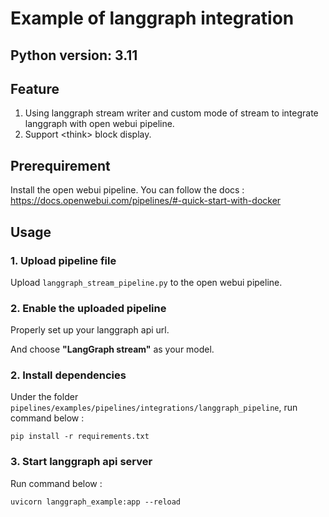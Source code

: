 # Example of langgraph integration
## Python version: 3.11
## Feature
1. Using langgraph stream writer and custom mode of stream to integrate langgraph with open webui pipeline.
2. Support \<think\> block display.
## Prerequirement
Install the open webui pipeline.
You can follow the docs : https://docs.openwebui.com/pipelines/#-quick-start-with-docker

## Usage
### 1. Upload pipeline file
Upload `langgraph_stream_pipeline.py` to the open webui pipeline. 

### 2. Enable the uploaded pipeline
Properly set up your langgraph api url.

And choose **"LangGraph stream"** as your model.

### 2. Install dependencies
Under the folder `pipelines/examples/pipelines/integrations/langgraph_pipeline`, run command below :
```
pip install -r requirements.txt
``` 
### 3. Start langgraph api server
Run command below :
```
uvicorn langgraph_example:app --reload
```